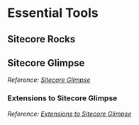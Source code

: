 # Essential Tools

## Sitecore Rocks

## Sitecore Glimpse
*Reference: [Sitecore Glimpse](https://www.nuget.org/packages/Sitecore.Glimpse)*

### Extensions to Sitecore Glimpse
*Reference: [Extensions to Sitecore Glimpse](https://github.com/kevinobee/Sitecore.Glimpse)*